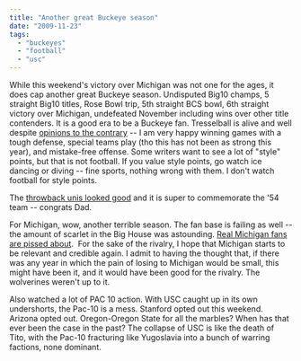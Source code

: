 ```yaml
---
title: "Another great Buckeye season"
date: "2009-11-23"
tags: 
  - "buckeyes"
  - "football"
  - "usc"
---
```


While this weekend's victory over Michigan was not one for the ages, it does cap another great Buckeye season. Undisputed Big10 champs, 5 straight Big10 titles, Rose Bowl trip, 5th straight BCS bowl, 6th straight victory over Michigan, undefeated November including wins over other title contenders. It is a good era to be a Buckeye fan. Tresselball is alive and well despite [opinions to the contrary](http://rivals.yahoo.com/ncaa/football/blog/dr_saturday/post/Deconstructing-The-grisly-demise-of-Tressel-Ba?urn=ncaaf,189322) -- I am very happy winning games with a tough defense, special teams play (tho this has not been as strong this year), and mistake-free offense. Some writers want to see a lot of "style" points, but that is not football. If you value style points, go watch ice dancing or diving -- fine sports, nothing wrong with them. I don't watch football for style points.

The [throwback unis looked good](http://www.thebuckeyebattlecry.com/?p=3399) and it is super to commemorate the '54 team -- congrats Dad.

For Michigan, wow, another terrible season. The fan base is failing as well -- the amount of scarlet in the Big House was astounding. [Real Michigan fans are pissed about](http://www.maizenbrew.com/2009/11/23/1170281/lost).  For the sake of the rivalry, I hope that Michigan starts to be relevant and credible again. I admit to having the thought that, if there was any year in which the pain of losing to Michigan would be small, this might have been it, and it would have been good for the rivalry. The wolverines weren't up to it.

Also watched a lot of PAC 10 action. With USC caught up in its own undershorts, the Pac-10 is a mess. Stanford opted out this weekend. Arizona opted out. Oregon-Oregon State for all the marbles? When has that ever been the case in the past? The collapse of USC is like the death of Tito, with the Pac-10 fracturing like Yugoslavia into a bunch of warring factions, none dominant.
